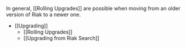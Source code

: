 In general, [[Rolling Upgrades]] are possible when moving from an older version
of Riak to a newer one.

* [[Upgrading]]
  * [[Rolling Upgrades]]
  * [[Upgrading from Riak Search]]